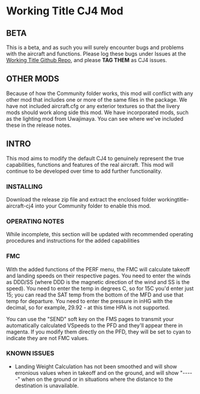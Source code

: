 # Working Title CJ4 Mod

## BETA
This is a beta, and as such you will surely encounter bugs and problems with the aircraft and functions. Please log these bugs under Issues at the [Working Title Github Repo](https://github.com/Working-Title-MSFS-Mods/fspackages/issues), and please **TAG THEM** as CJ4 issues. 

## OTHER MODS
Because of how the Community folder works, this mod will conflict with any other mod that includes one or more of the same files in the package. We have not included aircraft.cfg or any exterior textures so that the livery mods should work along side this mod. We have incorporated mods, such as the lighting mod from Uwajimaya. You can see where we've included these in the release notes.

## INTRO
This mod aims to modify the default CJ4 to genuinely represent the true capabilities, functions and features of the real aircraft. This mod will continue to be developed over time to add further functionality.

### INSTALLING
Download the release zip file and extract the enclosed folder workingtitle-aircraft-cj4 into your Community folder to enable this mod.

### OPERATING NOTES
While incomplete, this section will be updated with recommended operating procedures and instructions for the added capabilities

### FMC
With the added functions of the PERF menu, the FMC will calculate takeoff and landing speeds on their respective pages. You need to enter the winds as DDD/SS (where DDD is the magnetic direction of the wind and SS is the speed). You need to enter the temp in degrees C, so for 15C you'd enter just 15; you can read the SAT temp from the bottom of the MFD and use that temp for departure. You need to enter the pressure in inHG with the decimal, so for example, 29.92 - at this time HPA is not supported.

You can use the "SEND" soft key on the FMS pages to transmit your automatically calculated VSpeeds to the PFD and they'll appear there in magenta. If you modify them directly on the PFD, they will be set to cyan to indicate they are not FMC values.

### KNOWN ISSUES
- Landing Weight Calculation has not been smoothed and will show erronious values when in takeoff and on the ground, and will show "-----" when on the ground or in situations where the distance to the destination is unavailable.
